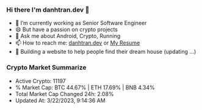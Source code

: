 ### Hi there I'm danhtran.dev 👋

- 🔭 I’m currently working as Senior Software Engineer
- 😄 But have a passion on crypto projects
- 💬 Ask me about Android, Crypto, Running 
- 📫 How to reach me: <a href="https://danhtran.dev" target="_blank">danhtran.dev</a> or <a href="Dan-Resume.pdf" target="_blank">My Resume</a>
- 🌱 Building a website to help people find their dream house (updating ...)

### Crypto Market Summarize
- Active Crypto: 11197
- % Market Cap: BTC 44.67% | ETH 17.69% | BNB 4.34%
- Total Market Cap Changed 24h: 2.08%
- Updated At: 3/22/2023, 9:14:36 AM
